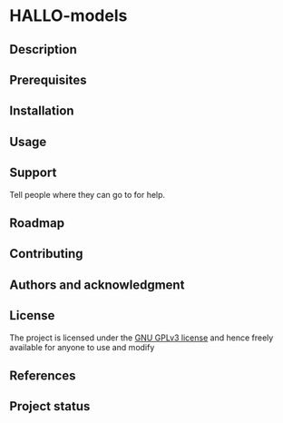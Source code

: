 # HALLO-models

## Description

## Prerequisites

## Installation

## Usage

## Support
Tell people where they can go to for help.

## Roadmap

## Contributing

## Authors and acknowledgment

## License
The project is licensed under the [GNU GPLv3 license](https://www.gnu.org/licenses/) 
and hence freely available for anyone to use and modify

## References

## Project status

